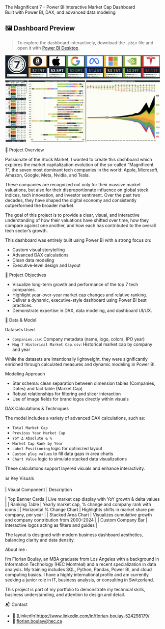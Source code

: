 The Magnificent 7 – Power BI Interactive Market Cap Dashboard  
Built with Power BI, DAX, and advanced data modeling


## 🖼️ Dashboard Preview

> To explore the dashboard interactively, download the `.pbix` file and open it with [Power BI Desktop](https://powerbi.microsoft.com/desktop/).

![Dashboard Preview](Mag7_Dashboard_preview.jpg)

🧠 Project Overview

Passionate of the Stock Market, I wanted to create this dashboard which explores the market capitalization evolution of the so-called “Magnificent 7", the seven most dominant tech companies in the world: Apple, Microsoft, Amazon, Google, Meta, Nvidia, and Tesla.

These companies are recognized not only for their massive market valuations, but also for their disproportionate influence on global stock indices, tech innovation, and investor sentiment. Over the past two decades, they have shaped the digital economy and consistently outperformed the broader market.

The goal of this project is to provide a clear, visual, and interactive understanding of how their valuations have shifted over time, how they compare against one another, and how each has contributed to the overall tech sector’s growth.

This dashboard was entirely built using Power BI with a strong focus on:
- Custom visual storytelling
- Advanced DAX calculations
- Clean data modeling
- Executive-level design and layout

🎯 Project Objectives

- Visualize long-term growth and performance of the top 7 tech companies.
- Highlight year-over-year market cap changes and relative ranking.
- Deliver a dynamic, executive-style dashboard using Power BI best practices.
- Demonstrate expertise in DAX, data modeling, and dashboard UI/UX.

📁 Data & Model

Datasets Used
- `Companies.csv`: Company metadata (name, logo, colors, IPO year)
- `Mag 7 Historical Market Cap.csv`: Historical market cap by company and year

While the datasets are intentionally lightweight, they were significantly enriched through calculated measures and dynamic modeling in Power BI.

Modeling Approach
- Star schema: clean separation between dimension tables (Companies, Dates) and fact table (Market Cap)
- Robust relationships for filtering and slicer interaction
- Use of image fields for brand logos directly within visuals


DAX Calculations & Techniques

The model includes a variety of advanced DAX calculations, such as:

- `Total Market Cap`  
- `Previous Year Market Cap`  
- `YoY Δ Absolute & %`  
- `Market Cap Rank by Year`  
- `Label Positioning` logic for optimized layout  
- `Custom plug values` to fill data gaps in area charts  
- `Chart Value` logic to simulate stacked data visualizations

These calculations support layered visuals and enhance interactivity.

📊 Key Visuals

| Visual Component | Description 

| Top Banner Cards | Live market cap display with YoY growth & delta values |
| Ranking Table | Yearly market cap, % change and company rank with icons |
| Horizontal % Change Chart | Highlights shifts in market share per company, per year |
| Stacked Area Chart | Visualizes cumulative growth and company contribution from 2000–2024 |
| Custom Company Bar | Interactive logos acting as filters and guides |

The layout is designed with modern business dashboard aesthetics, balancing clarity and data density.


 About me : 

I’m Florian Boulay, an MBA graduate from Los Angeles with a background in Information Technology (HEC Montréal) and a recent specialization in data analysis. My training includes SQL, Python, Pandas, Power BI, and cloud computing basics. I have a highly international profile and am currently seeking a junior role in IT, business analysis, or consulting in Switzerland.

This project is part of my portfolio to demonstrate my technical skills, business understanding, and attention to design and detail.

📬 Contact

- 💼 [LinkedIn]https://www.linkedin.com/in/florian-boulay-524298179/
- 📧 florian.boulay@hec.ca

